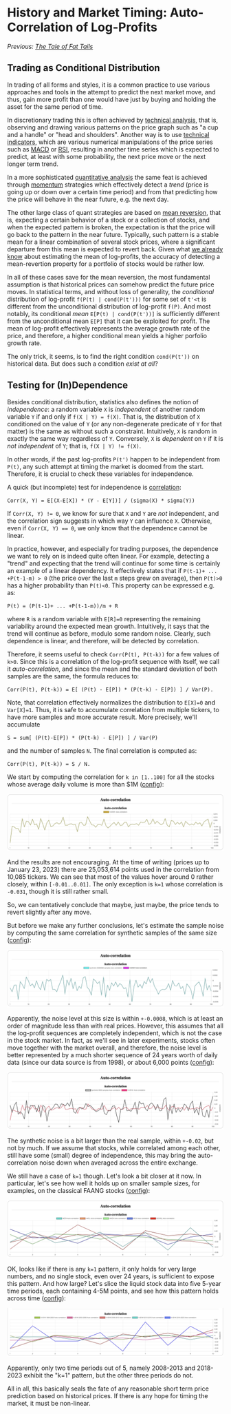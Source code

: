 # History and Market Timing: Auto-Correlation of Log-Profits

*Previous: [The Tale of Fat Tails](../powerdist/fat_tails.md)*

## Trading as Conditional Distribution

In trading of all forms and styles, it is a common practice to use various
approaches and tools in the attempt to predict the next market move, and thus,
gain more profit than one would have just by buying and holding the asset for
the same period of time.

In discretionary trading this is often achieved by [technical analysis], that
is, observing and drawing various patterns on the price graph such as "a cup and
a handle" or "head and shoulders". Another way is to use [technical indicators],
which are various numerical manipulations of the price series such as [MACD] or
[RSI], resulting in another time series which is expected to predict, at least
with some probability, the next price move or the next longer term trend.

In a more sophisticated [quantitative analysis] the same feat is achieved
through [momentum] strategies which effectively detect a _trend_ (price is going
up or down over a certain time period) and from that predicting how the price
will behave in the near future, e.g. the next day.

The other large class of quant strategies are based on [mean reversion], that
is, expecting a certain behavior of a stock or a collection of stocks, and when
the expected pattern is broken, the expectation is that the price will go back
to the pattern in the near future. Typically, such pattern is a stable mean for
a linear combination of several stock prices, where a significant departure from
this mean is expected to revert back. Given what
[we already know](../powerdist/students.md#implications-for-log-profits) about
estimating the mean of log-profits, the accuracy of detecting a mean-revertion
property for a portfolio of stocks would be rather low.

In all of these cases save for the mean reversion, the most fundamental
assumption is that historical prices can somehow predict the future price
moves. In statistical terms, and without loss of generality, the _conditional_
distribution of log-profit `f(P(t) | cond(P(t')))` for some set of `t'<t` is
different from the unconditional distribution of log-profit `f(P)`.  And most
notably, its conditional _mean_ `E[P(t) | cond(P(t'))]` is sufficiently
different from the unconditional mean `E[P]` that it can be exploited for
profit. The mean of log-profit effectively represents the average growth rate of
the price, and therefore, a higher conditional mean yields a higher porfolio
growth rate.

The only trick, it seems, is to find the right condition `cond(P(t'))` on
historical data. But does such a condition _exist at all_?

## Testing for (In)Dependence

Besides conditional distribution, statistics also defines the notion of
_independence_: a random variable `X` is _independent_ of another random
variable `Y` if and only if `f(X | Y) = f(X)`. That is, the distribution of `X`
conditioned on the value of `Y` (or any non-degenerate predicate of `Y` for that
matter) is the same as without such a constraint. Intuitively, `X` is random in
exactly the same way regardless of `Y`. Conversely, `X` is _dependent_ on `Y` if
it is _not independent_ of `Y`; that is, `f(X | Y) != f(X)`.

In other words, if the past log-profits `P(t')` happen to be independent from
`P(t)`, any such attempt at timing the market is doomed from the start.
Therefore, it is crucial to check these variables for independence.

A quick (but incomplete) test for independence is [correlation]:

```
Corr(X, Y) = E[(X-E[X]) * (Y - E[Y])] / (sigma(X) * sigma(Y))
```

If `Corr(X, Y) != 0`, we know for sure that `X` and `Y` are _not_ independent,
and the correlation sign suggests in which way `Y` can influence `X`.
Otherwise, even if `Corr(X, Y) == 0`, we only know that the dependence cannot be
linear.

In practice, however, and especially for trading purposes, the dependence we
want to rely on is indeed quite often linear. For example, detecting a "trend"
and expecting that the trend will continue for some time is certainly an example
of a linear dependency. It effectively states that if `P(t-1)+ ... +P(t-1-m) > 0`
(the price over the last `m` steps grew on average), then `P(t)>0` has a higher
probability than `P(t)<0`. This property can be expressed e.g. as:

```
P(t) = (P(t-1)+ ... +P(t-1-m))/m + R
```

where `R` is a random variable with `E[R]=0` representing the remaining
variability around the expected mean growth. Intuitively, it says that the trend
will continue as before, modulo some random noise. Clearly, such dependence is
linear, and therefore, will be detected by correlation.

Therefore, it seems useful to check `Corr(P(t), P(t-k))` for a few values of
`k>0`.  Since this is a correlation of the log-profit sequence with itself, we
call it _auto-correlation_, and since the mean and the standard deviation of
both samples are the same, the formula reduces to:

```
Corr(P(t), P(t-k)) = E[ (P(t) - E[P]) * (P(t-k) - E[P]) ] / Var(P).
```

Note, that correlation effectively normalizes the distribution to `E[X]=0` and
`Var[X]=1`. Thus, it is safe to accumulate correlation from multiple tickers, to
have more samples and more accurate result. More precisely, we'll accumulate

```
S = sum[ (P(t)-E[P]) * (P(t-k) - E[P]) ] / Var(P)
```
and the number of samples `N`. The final correlation is computed as:

```
Corr(P(t), P(t-k)) = S / N.
```

We start by computing the correlation for `k in [1..100]` for all the stocks
whose average daily volume is more than $1M ([config](assets/prices-all.json)):

![All liquid stocks](assets/prices-all.jpeg)

And the results are not encouraging. At the time of writing (prices up to
January 23, 2023) there are 25,053,614 points used in the correlation from
10,085 tickers. We can see that most of the values hover around 0 rather
closely, within `[-0.01..0.01]`. The only exception is `k=1` whose correlation
is `-0.031`, though it is still rather small.

So, we can tentatively conclude that maybe, just maybe, the price tends to
revert slightly after any move.

But before we make any further conclusions, let's estimate the sample noise by
computing the same correlation for synthetic samples of the same size
([config](assets/synthetic-25M.json)):

![Synthetic 25M samples](assets/synthetic-25M.jpeg)

Apparently, the noise level at this size is within `+-0.0008`, which is at least
an order of magnitude less than with real prices. However, this assumes that all
the log-profit sequences are completely independent, which is not the case in
the stock market. In fact, as we'll see in later experiments, stocks often move
together with the market overall, and therefore, the noise level is better
represented by a much shorter sequence of 24 years worth of daily data (since
our data source is from 1998), or about 6,000 points
([config](assets/synthetic-6K.json)):

![Synthetic 6K samples](assets/synthetic-6K.jpeg)

The synthetic noise is a bit larger than the real sample, within `+-0.02`, but
not by much. If we assume that stocks, while correlated among each other, still
have some (small) degree of independence, this may bring the auto-correlation
noise down when averaged across the entire exchange.

We still have a case of `k=1` though. Let's look a bit closer at it now. In
particular, let's see how well it holds up on smaller sample sizes, for
examples, on the classical FAANG stocks ([config](assets/FAANG.json)):

![FAANG stocks](assets/FAANG.jpeg)

OK, looks like if there is any `k=1` pattern, it only holds for very large
numbers, and no single stock, even over 24 years, is sufficient to expose this
pattern. And how large? Let's slice the liquid stock data into five 5-year time
periods, each containing 4-5M points, and see how this pattern holds across time
([config](assets/by-year.json)):

![Correlation by year](assets/by-year.jpeg)

Apparently, only two time periods out of 5, namely 2008-2013 and 2018-2023
exhibit the "k=1" pattern, but the other three periods do not. 

All in all, this basically seals the fate of any reasonable short term price
prediction based on historical prices. If there is any hope for timing the
market, it must be non-linear.

[technical analysis]: https://en.wikipedia.org/wiki/Technical_analysis
[quantitative analysis]: https://en.wikipedia.org/wiki/Quantitative_analysis_(finance)
[momentum]: https://en.wikipedia.org/wiki/Momentum_(finance)
[technical indicators]: https://en.wikipedia.org/wiki/Technical_indicator
[MACD]: https://en.wikipedia.org/wiki/MACD
[RSI]: https://en.wikipedia.org/wiki/Relative_strength_index
[mean reversion]: https://en.wikipedia.org/wiki/Mean_reversion_(finance)
[correlation]: https://en.wikipedia.org/wiki/Correlation
